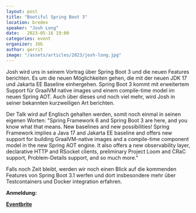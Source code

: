 ```yaml
---
layout: post
title: "Bootiful Spring Boot 3"
location: bredex
speaker: "Josh Long"
date:   2023-05-16 19:00
categories: event
organizer: JUG
author: gerrit
image: "/assets/articles/2023/josh-long.jpg"
---
```


Josh wird uns in seinem Vortrag über Spring Boot 3 und die neuen Features berichten.
Es um die neuen Möglichkeiten gehen, die mit der neuen JDK 17 und Jakarta EE Baseline einhergehen.
Spring Boot 3 kommt mit erweitertem Support für GraalVM native images und einem compile-time model im neuen Spring AOT.
Auch über dieses und noch viel mehr, wird Josh in seiner bekannten kurzweiligen Art berichten.

Der Talk wird auf Englisch gehalten werden, somit noch einmal in seinen eigenen Worten:
"Spring Framework 6 and Spring Boot 3 are here, and you know what that means.
New baselines and new possibilities!
Spring Framework implies a Java 17 and Jakarta EE baseline and offers new support for building GraalVM-native images and a compile-time component model in the new Spring AOT engine.
It also offers a new observability layer, declarative HTTP and RSocket clients, preliminary Project Loom and CRaC support, Problem-Details support, and so much more."

Falls noch Zeit bleibt, werden wir noch einen Blick auf die kommenden Features von Spring Boot 3.1 werfen und dort insbesondere mehr über Testcontainers und Docker integration erfahren.

**Anmeldung:**

[**Eventbrite**](https://www.eventbrite.de/e/bootiful-spring-boot-3-tickets-633119827447)

